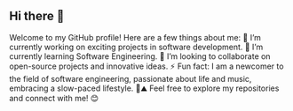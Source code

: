 ## Hi there 👋

Welcome to my GitHub profile! 
Here are a few things about me:
🔭 I’m currently working on exciting projects in software development.
🌱 I’m currently learning Software Engineering. 
👯 I’m looking to collaborate on open-source projects and innovative ideas.
⚡ Fun fact: I am a newcomer to the field of software engineering, passionate about life and music, embracing a slow-paced lifestyle. 🌊⛰️
Feel free to explore my repositories and connect with me! 😊
